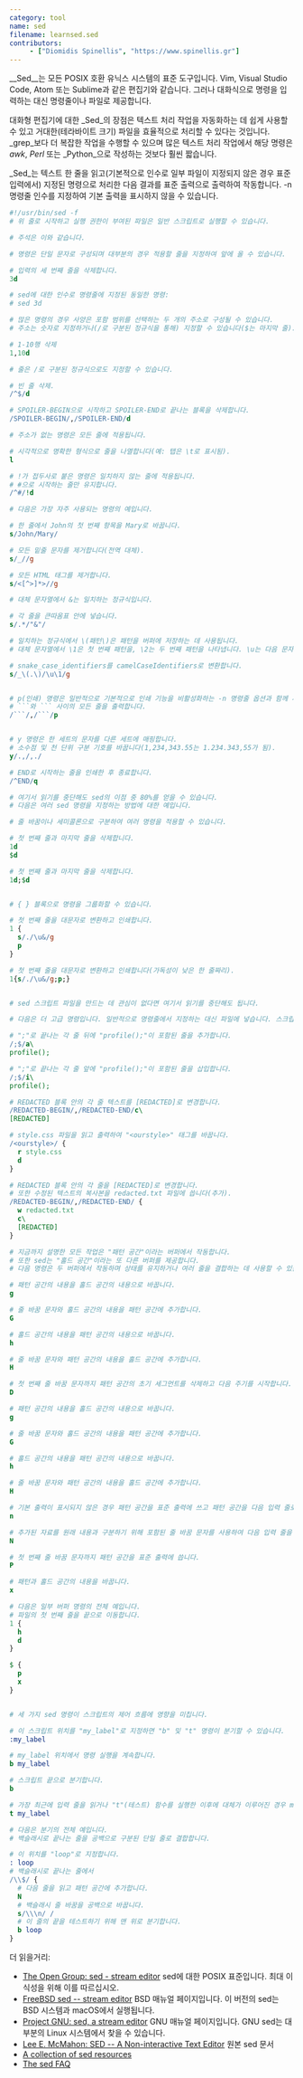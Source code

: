 ```yaml
---
category: tool
name: sed
filename: learnsed.sed
contributors:
     - ["Diomidis Spinellis", "https://www.spinellis.gr"]
---
```


__Sed__는 모든 POSIX 호환 유닉스 시스템의 표준 도구입니다. Vim, Visual Studio Code, Atom 또는 Sublime과 같은 편집기와 같습니다. 그러나 대화식으로 명령을 입력하는 대신 명령줄이나 파일로 제공합니다.

대화형 편집기에 대한 _Sed_의 장점은 텍스트 처리 작업을 자동화하는 데 쉽게 사용할 수 있고 거대한(테라바이트 크기) 파일을 효율적으로 처리할 수 있다는 것입니다.
_grep_보다 더 복잡한 작업을 수행할 수 있으며 많은 텍스트 처리 작업에서 해당 명령은 _awk_, _Perl_ 또는 _Python_으로 작성하는 것보다 훨씬 짧습니다.

_Sed_는 텍스트 한 줄을 읽고(기본적으로 인수로 일부 파일이 지정되지 않은 경우 표준 입력에서) 지정된 명령으로 처리한 다음 결과를 표준 출력으로 출력하여 작동합니다.
-n 명령줄 인수를 지정하여 기본 출력을 표시하지 않을 수 있습니다.

```sed
#!/usr/bin/sed -f
# 위 줄로 시작하고 실행 권한이 부여된 파일은 일반 스크립트로 실행할 수 있습니다.

# 주석은 이와 같습니다.

# 명령은 단일 문자로 구성되며 대부분의 경우 적용할 줄을 지정하여 앞에 올 수 있습니다.

# 입력의 세 번째 줄을 삭제합니다.
3d

# sed에 대한 인수로 명령줄에 지정된 동일한 명령:
# sed 3d

# 많은 명령의 경우 사양은 포함 범위를 선택하는 두 개의 주소로 구성될 수 있습니다.
# 주소는 숫자로 지정하거나(/로 구분된 정규식을 통해) 지정할 수 있습니다($는 마지막 줄).

# 1-10행 삭제
1,10d

# 줄은 /로 구분된 정규식으로도 지정할 수 있습니다.

# 빈 줄 삭제.
/^$/d

# SPOILER-BEGIN으로 시작하고 SPOILER-END로 끝나는 블록을 삭제합니다.
/SPOILER-BEGIN/,/SPOILER-END/d

# 주소가 없는 명령은 모든 줄에 적용됩니다.

# 시각적으로 명확한 형식으로 줄을 나열합니다(예: 탭은 \t로 표시됨).
l

# !가 접두사로 붙은 명령은 일치하지 않는 줄에 적용됩니다.
# #으로 시작하는 줄만 유지합니다.
/^#/!d

# 다음은 가장 자주 사용되는 명령의 예입니다.

# 한 줄에서 John의 첫 번째 항목을 Mary로 바꿉니다.
s/John/Mary/

# 모든 밑줄 문자를 제거합니다(전역 대체).
s/_//g

# 모든 HTML 태그를 제거합니다.
s/<[^>]*>//g

# 대체 문자열에서 &는 일치하는 정규식입니다.

# 각 줄을 큰따옴표 안에 넣습니다.
s/.*/"&"/

# 일치하는 정규식에서 \(패턴\)은 패턴을 버퍼에 저장하는 데 사용됩니다.
# 대체 문자열에서 \1은 첫 번째 패턴을, \2는 두 번째 패턴을 나타냅니다. \u는 다음 문자를 대문자로, \l은 소문자로 변환합니다.

# snake_case_identifiers를 camelCaseIdentifiers로 변환합니다.
s/_\(.\)/\u\1/g


# p(인쇄) 명령은 일반적으로 기본적으로 인쇄 기능을 비활성화하는 -n 명령줄 옵션과 함께 사용됩니다.
# ```와 ``` 사이의 모든 줄을 출력합니다.
/```/,/```/p


# y 명령은 한 세트의 문자를 다른 세트에 매핑합니다.
# 소수점 및 천 단위 구분 기호를 바꿉니다(1,234,343.55는 1.234.343,55가 됨).
y/.,/,./

# END로 시작하는 줄을 인쇄한 후 종료합니다.
/^END/q

# 여기서 읽기를 중단해도 sed의 이점 중 80%를 얻을 수 있습니다.
# 다음은 여러 sed 명령을 지정하는 방법에 대한 예입니다.

# 줄 바꿈이나 세미콜론으로 구분하여 여러 명령을 적용할 수 있습니다.

# 첫 번째 줄과 마지막 줄을 삭제합니다.
1d
$d

# 첫 번째 줄과 마지막 줄을 삭제합니다.
1d;$d


# { } 블록으로 명령을 그룹화할 수 있습니다.

# 첫 번째 줄을 대문자로 변환하고 인쇄합니다.
1 {
  s/./\u&/g
  p
}

# 첫 번째 줄을 대문자로 변환하고 인쇄합니다(가독성이 낮은 한 줄짜리).
1{s/./\u&/g;p;}


# sed 스크립트 파일을 만드는 데 관심이 없다면 여기서 읽기를 중단해도 됩니다.

# 다음은 더 고급 명령입니다. 일반적으로 명령줄에서 지정하는 대신 파일에 넣습니다. 스크립트에서 이러한 명령을 많이 사용해야 하는 경우 Python 또는 Perl과 같은 범용 스크립팅 언어를 사용하는 것을 고려하십시오.

# ";"로 끝나는 각 줄 뒤에 "profile();"이 포함된 줄을 추가합니다.
/;$/a\
profile();

# ";"로 끝나는 각 줄 앞에 "profile();"이 포함된 줄을 삽입합니다.
/;$/i\
profile();

# REDACTED 블록 안의 각 줄 텍스트를 [REDACTED]로 변경합니다.
/REDACTED-BEGIN/,/REDACTED-END/c\
[REDACTED]

# style.css 파일을 읽고 출력하여 "<ourstyle>" 태그를 바꿉니다.
/<ourstyle>/ {
  r style.css
  d
}

# REDACTED 블록 안의 각 줄을 [REDACTED]로 변경합니다.
# 또한 수정된 텍스트의 복사본을 redacted.txt 파일에 씁니다(추가).
/REDACTED-BEGIN/,/REDACTED-END/ {
  w redacted.txt
  c\
  [REDACTED]
}

# 지금까지 설명한 모든 작업은 "패턴 공간"이라는 버퍼에서 작동합니다.
# 또한 sed는 "홀드 공간"이라는 또 다른 버퍼를 제공합니다.
# 다음 명령은 두 버퍼에서 작동하며 상태를 유지하거나 여러 줄을 결합하는 데 사용할 수 있습니다.

# 패턴 공간의 내용을 홀드 공간의 내용으로 바꿉니다.
g

# 줄 바꿈 문자와 홀드 공간의 내용을 패턴 공간에 추가합니다.
G

# 홀드 공간의 내용을 패턴 공간의 내용으로 바꿉니다.
h

# 줄 바꿈 문자와 패턴 공간의 내용을 홀드 공간에 추가합니다.
H

# 첫 번째 줄 바꿈 문자까지 패턴 공간의 초기 세그먼트를 삭제하고 다음 주기를 시작합니다.
D

# 패턴 공간의 내용을 홀드 공간의 내용으로 바꿉니다.
g

# 줄 바꿈 문자와 홀드 공간의 내용을 패턴 공간에 추가합니다.
G

# 홀드 공간의 내용을 패턴 공간의 내용으로 바꿉니다.
h

# 줄 바꿈 문자와 패턴 공간의 내용을 홀드 공간에 추가합니다.
H

# 기본 출력이 표시되지 않은 경우 패턴 공간을 표준 출력에 쓰고 패턴 공간을 다음 입력 줄로 바꿉니다.
n

# 추가된 자료를 원래 내용과 구분하기 위해 포함된 줄 바꿈 문자를 사용하여 다음 입력 줄을 패턴 공간에 추가합니다. 현재 줄 번호가 변경됩니다.
N

# 첫 번째 줄 바꿈 문자까지 패턴 공간을 표준 출력에 씁니다.
P

# 패턴과 홀드 공간의 내용을 바꿉니다.
x

# 다음은 일부 버퍼 명령의 전체 예입니다.
# 파일의 첫 번째 줄을 끝으로 이동합니다.
1 {
  h
  d
}

$ {
  p
  x
}


# 세 가지 sed 명령이 스크립트의 제어 흐름에 영향을 미칩니다.

# 이 스크립트 위치를 "my_label"로 지정하면 "b" 및 "t" 명령이 분기할 수 있습니다.
:my_label

# my_label 위치에서 명령 실행을 계속합니다.
b my_label

# 스크립트 끝으로 분기합니다.
b

# 가장 최근에 입력 줄을 읽거나 "t"(테스트) 함수를 실행한 이후에 대체가 이루어진 경우 my_label로 분기합니다.
t my_label

# 다음은 분기의 전체 예입니다.
# 백슬래시로 끝나는 줄을 공백으로 구분된 단일 줄로 결합합니다.

# 이 위치를 "loop"로 지정합니다.
: loop
# 백슬래시로 끝나는 줄에서
/\\$/ {
  # 다음 줄을 읽고 패턴 공간에 추가합니다.
  N
  # 백슬래시 줄 바꿈을 공백으로 바꿉니다.
  s/\\\n/ /
  # 이 줄의 끝을 테스트하기 위해 맨 위로 분기합니다.
  b loop
}
```

더 읽을거리:

* [The Open Group: sed - stream editor](https://pubs.opengroup.org/onlinepubs/9699919799/utilities/sed.html)
  sed에 대한 POSIX 표준입니다.
  최대 이식성을 위해 이를 따르십시오.
* [FreeBSD sed -- stream editor](https://www.freebsd.org/cgi/man.cgi?query=sed&sektion=&n=1)
  BSD 매뉴얼 페이지입니다.
  이 버전의 sed는 BSD 시스템과 macOS에서 실행됩니다.
* [Project GNU: sed, a stream editor](https://www.gnu.org/software/sed/manual/sed.html)
  GNU 매뉴얼 페이지입니다. GNU sed는 대부분의 Linux 시스템에서 찾을 수 있습니다.
* [Lee E. McMahon: SED -- A Non-interactive Text Editor](https://wolfram.schneider.org/bsd/7thEdManVol2/sed/sed.pdf)
  원본 sed 문서
* [A collection of sed resources](http://sed.sourceforge.net/)
* [The sed FAQ](http://sed.sourceforge.net/sedfaq.html)
